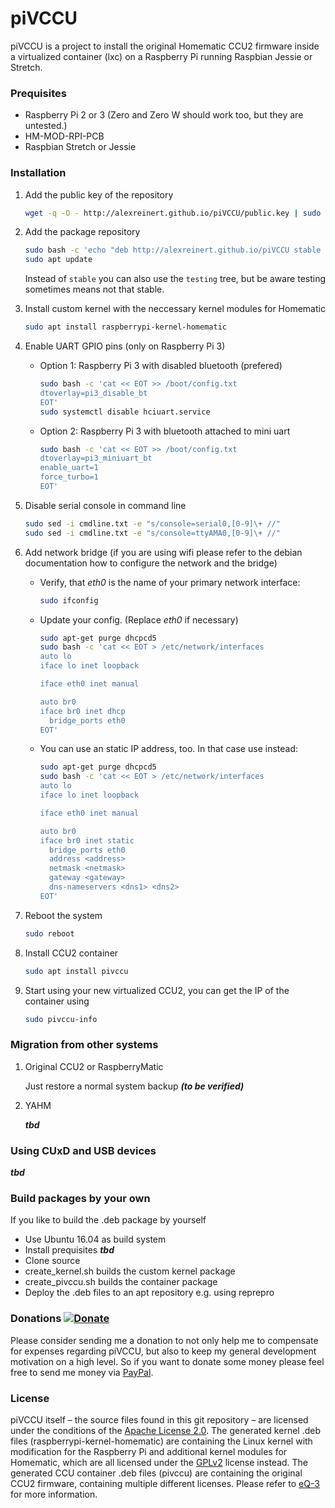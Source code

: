 # piVCCU

piVCCU is a project to install the original Homematic CCU2 firmware inside a virtualized container (lxc) on a Raspberry Pi running Raspbian Jessie or Stretch.

### Prequisites

* Raspberry Pi 2 or 3 (Zero and Zero W should work too, but they are untested.)
* HM-MOD-RPI-PCB
* Raspbian Stretch or Jessie

### Installation

1. Add the public key of the repository
   ```bash
   wget -q -O - http://alexreinert.github.io/piVCCU/public.key | sudo apt-key add -
   ```

2. Add the package repository
   ```bash
   sudo bash -c 'echo "deb http://alexreinert.github.io/piVCCU stable main" >> /etc/apt/sources.list'
   sudo apt update
   ```
   Instead of `stable` you can also use the `testing` tree, but be aware testing sometimes means not that stable.

3. Install custom kernel with the neccessary kernel modules for Homematic
   ```bash
   sudo apt install raspberrypi-kernel-homematic
   ```

4. Enable UART GPIO pins (only on Raspberry Pi 3)
   * Option 1: Raspberry Pi 3 with disabled bluetooth (prefered)
      ```bash
      sudo bash -c 'cat << EOT >> /boot/config.txt
      dtoverlay=pi3_disable_bt
      EOT'
      sudo systemctl disable hciuart.service
      ```

   * Option 2: Raspberry Pi 3 with bluetooth attached to mini uart
      ```bash
      sudo bash -c 'cat << EOT >> /boot/config.txt
      dtoverlay=pi3_miniuart_bt
      enable_uart=1
      force_turbo=1
      EOT'
      ```

5. Disable serial console in command line
      ```bash
      sudo sed -i cmdline.txt -e "s/console=serial0,[0-9]\+ //"
      sudo sed -i cmdline.txt -e "s/console=ttyAMA0,[0-9]\+ //"
      ```

6. Add network bridge (if you are using wifi please refer to the debian documentation how to configure the network and the bridge)
   * Verify, that *eth0* is the name of your primary network interface:
      ```bash
      sudo ifconfig
      ```
   * Update your config. (Replace *eth0* if necessary)
      ```bash
      sudo apt-get purge dhcpcd5
      sudo bash -c 'cat << EOT > /etc/network/interfaces
      auto lo
      iface lo inet loopback
   
      iface eth0 inet manual
   
      auto br0
      iface br0 inet dhcp
        bridge_ports eth0
      EOT'
      ```
   * You can use an static IP address, too. In that case use instead:
      ```bash
      sudo apt-get purge dhcpcd5
      sudo bash -c 'cat << EOT > /etc/network/interfaces
      auto lo
      iface lo inet loopback
   
      iface eth0 inet manual
   
      auto br0
      iface br0 inet static
        bridge_ports eth0
        address <address>
        netmask <netmask>
        gateway <gateway>
        dns-nameservers <dns1> <dns2>
      EOT'
      ```

7. Reboot the system
   ```bash
   sudo reboot
   ```

8. Install CCU2 container
   ```bash
   sudo apt install pivccu
   ```

9. Start using your new virtualized CCU2, you can get the IP of the container using
   ```bash
   sudo pivccu-info
   ```

### Migration from other systems
1. Original CCU2 or RaspberryMatic

   Just restore a normal system backup *__(to be verified)__*

2. YAHM

   *__tbd__*

### Using CUxD and USB devices
*__tbd__*

### Build packages by your own
If you like to build the .deb package by yourself
* Use Ubuntu 16.04 as build system
* Install prequisites *__tbd__*
* Clone source
* create_kernel.sh builds the custom kernel package
* create_pivccu.sh builds the container package
* Deploy the .deb files to an apt repository e.g. using reprepro

### Donations [![Donate](https://img.shields.io/badge/donate-PayPal-green.svg)](https://www.paypal.com/cgi-bin/webscr?cmd=_s-xclick&hosted_button_id=KJ3UWNDMXLJKU)
Please consider sending me a donation to not only help me to compensate for expenses regarding piVCCU, but also to keep my general development motivation on a high level. So if you want to donate some money please feel free to send me money via [PayPal](https://www.paypal.com/cgi-bin/webscr?cmd=_s-xclick&hosted_button_id=KJ3UWNDMXLJKU).

### License
piVCCU itself – the source files found in this git repository – are licensed under the conditions of the [Apache License 2.0](https://opensource.org/licenses/Apache-2.0).
The generated kernel .deb files (raspberrypi-kernel-homematic) are containing the Linux kernel with modification for the Raspberry Pi and additional kernel modules for Homematic, which are all licensed under the [GPLv2](http://www.gnu.org/licenses/gpl-2.0.html) license instead.
The generated CCU container .deb files (pivccu) are containing the original CCU2 firmware, containing multiple different licenses. Please refer to [eQ-3](http://www.eq-3.com) for more information.
